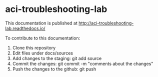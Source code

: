 # aci-troubleshooting-lab

This documentation is published at http://aci-troubleshooting-lab.readthedocs.io/

To contribute to this documentation:

1. Clone this repository
2. Edit files under docs/sources
3. Add changes to the staging: git add source
4. Commit the changes: git commit -m "comments about the changes"
5. Push the changes to the github: git push
